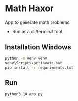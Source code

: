 # Math Haxor #
App to generate math problems

* Run as a cli/terminal tool


## Installation Windows
```cmd
python -m venv venv
venv\Scripts\actiavate.bat
pip install -r requriements.txt
```

## Run
```bash
python3.10 app.py
```